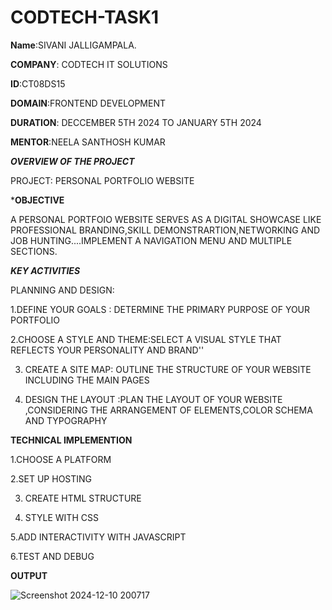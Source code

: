 # CODTECH-TASK1

**Name**:SIVANI JALLIGAMPALA.

**COMPANY**: CODTECH IT SOLUTIONS

**ID**:CT08DS15

**DOMAIN**:FRONTEND DEVELOPMENT 

**DURATION**: DECCEMBER 5TH 2024 TO JANUARY 5TH 2024

**MENTOR**:NEELA SANTHOSH KUMAR


***OVERVIEW OF THE PROJECT***


 PROJECT: PERSONAL PORTFOLIO WEBSITE
 
 ***OBJECTIVE**
 
 A PERSONAL PORTFOIO WEBSITE SERVES AS A DIGITAL SHOWCASE LIKE PROFESSIONAL BRANDING,SKILL DEMONSTRARTION,NETWORKING AND JOB HUNTING....IMPLEMENT A NAVIGATION MENU AND MULTIPLE SECTIONS.
 
 ***KEY ACTIVITIES***
 
 PLANNING AND DESIGN:
 
 1.DEFINE YOUR GOALS : DETERMINE THE PRIMARY PURPOSE OF YOUR PORTFOLIO
 
 2.CHOOSE A STYLE AND THEME:SELECT A VISUAL STYLE THAT REFLECTS YOUR PERSONALITY AND BRAND''
 
 3. CREATE A SITE MAP: OUTLINE THE STRUCTURE OF YOUR WEBSITE INCLUDING THE MAIN PAGES
 
 4. DESIGN THE LAYOUT :PLAN THE LAYOUT OF YOUR WEBSITE ,CONSIDERING THE ARRANGEMENT OF ELEMENTS,COLOR SCHEMA AND TYPOGRAPHY

 ****TECHNICAL IMPLEMENTION****
 
 1.CHOOSE A PLATFORM
 
 2.SET UP HOSTING
 
 3. CREATE HTML STRUCTURE
 
 4. STYLE WITH CSS
 
 5.ADD INTERACTIVITY WITH JAVASCRIPT

 6.TEST AND DEBUG

 **OUTPUT**

![Screenshot 2024-12-10 200717](https://github.com/user-attachments/assets/9d9107c0-f1ff-47c8-b17b-b4d4f77a53dd)



